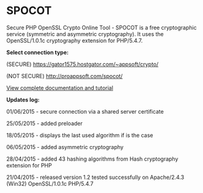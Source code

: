 # SPOCOT

Secure PHP OpenSSL Crypto Online Tool - SPOCOT is a free cryptographic service (symmetric and asymmetric cryptography). It uses the OpenSSL/1.0.1c cryptography extension for PHP/5.4.7.

<strong>Select connection type:</strong>

(SECURE) https://gator1575.hostgator.com/~appsoft/crypto/

(NOT SECURE) http://proappsoft.com/spocot/

<a href="https://docs.google.com/document/d/1TinPZH5Fj32nEZMAygscRxwAVVBozTqEgVwfS8K0Duc/edit?usp=sharing">View complete documentation and tutorial</a>


<strong>Updates log:</strong>

01/06/2015 - secure connection via a shared server certificate

25/05/2015 - added preloader

18/05/2015 - displays the last used algorithm if is the case

06/05/2015 - added asymmetric cryptography

28/04/2015 - added 43 hashing algorithms from Hash cryptography extension for PHP

21/04/2015 - released version 1.2 tested successfully on Apache/2.4.3 (Win32) OpenSSL/1.0.1c PHP/5.4.7
